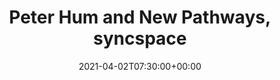 ---
templateKey: event
guid: 8F1F2B92-C272-4E04-D6D8-77BD1D0623E5
date: 2021-04-02T07:30:00+00:00
eventTime: '7:30'
title: Peter Hum and New Pathways, syncspace
artist: Peter Hum and New Pathways
city: Ottawa
venue: syncspace
group: Tim Shia
guests: Kenji Omae, John Geggie, Tim Shia
url: https://syncspace.live/show/new-pathways/
---